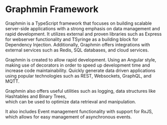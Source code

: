 # Graphmin Framework
Graphmin is a TypeScript framework that focuses on building scalable server-side applications with a strong emphasis on data management and rapid development. It utilizes external and proven libraries such as Express for webserver functionality and TSyringe as a building block for Dependency Injection. Additionally, Graphmin offers integrations with external services such as Redis, SQL databases, and cloud services.

Graphmin is created to allow rapid development. Using an Angular style, making use of decorators in order to speed up development time and increase code maintainability. Quickly generate data driven applications using popular technologies such as REST, Websockets, GraphQL, and MQTT.  

Graphmin also offers useful utilities such as logging, data structures like Hashtables and Binary Trees,  
which can be used to optimize data retrieval and manipulation.  
  
It also includes Event management functionality with support for RxJS, which allows for easy management of asynchronous events.
